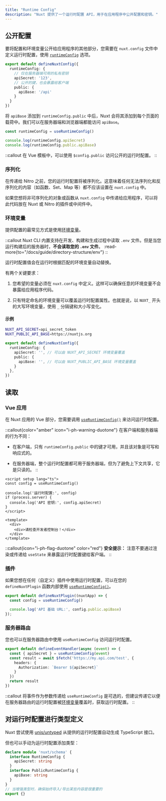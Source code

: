 ```yaml
---
title: "Runtime Config"
description: "Nuxt 提供了一个运行时配置 API，用于在应用程序中公开配置和密钥。"
---
```



## 公开配置

要将配置和环境变量公开给应用程序的其他部分，您需要在 `nuxt.config` 文件中定义运行时配置，使用 [`runtimeConfig`](/docs/guide/directory-structure/nuxt.config#runtimeconfig) 选项。

```ts [nuxt.config.ts]
export default defineNuxtConfig({
  runtimeConfig: {
    // 仅在服务器端可用的私有密钥
    apiSecret: '123',
    // 公开的键，也会暴露给客户端
    public: {
      apiBase: '/api'
    }
  }
})
```

将 `apiBase` 添加到 `runtimeConfig.public` 中后，Nuxt 会将其添加到每个页面的载荷中。我们可以在服务器端和浏览器端都能访问 `apiBase`。

```ts
const runtimeConfig = useRuntimeConfig()

console.log(runtimeConfig.apiSecret)
console.log(runtimeConfig.public.apiBase)
```

::callout
在 Vue 模板中，可以使用 `$config.public` 访问公开的运行时配置。
::

### 序列化

在传递给 Nitro 之前，您的运行时配置将被序列化。这意味着任何无法序列化和反序列化的内容（如函数、Set、Map 等）都不应该设置在 `nuxt.config` 中。

如果您想将非可序列化的对象或函数从 `nuxt.config` 中传递给应用程序，可以将此代码放在 Nuxt 或 Nitro 的插件或中间件中。

### 环境变量

提供配置的最常见方式是使用[环境变量](https://medium.com/chingu/an-introduction-to-environment-variables-and-how-to-use-them-f602f66d15fa)。

::callout
Nuxt CLI 内置支持在开发、构建和生成过程中读取 `.env` 文件。但是当您运行构建后的服务器时，**不会读取您的 `.env` 文件**。
:read-more{to="/docs/guide/directory-structure/env"}
::

运行时配置值会在运行时根据匹配的环境变量自动替换。

有两个关键要求：

1. 您希望的变量必须在 `nuxt.config` 中定义。这样可以确保任意的环境变量不会暴露给应用程序代码。

2. 只有特定命名的环境变量可以覆盖运行时配置属性。也就是说，以 `NUXT_` 开头的大写环境变量，使用 `_` 分隔键和大小写变化。

#### 示例

```sh [.env]
NUXT_API_SECRET=api_secret_token
NUXT_PUBLIC_API_BASE=https://nuxtjs.org
```

```ts [nuxt.config.ts]
export default defineNuxtConfig({
  runtimeConfig: {
    apiSecret: '', // 可以由 NUXT_API_SECRET 环境变量覆盖
    public: {
      apiBase: '', // 可以由 NUXT_PUBLIC_API_BASE 环境变量覆盖
    }
  },
})
```

## 读取

### Vue 应用

在 Nuxt 应用的 Vue 部分，您需要调用 [`useRuntimeConfig()`](/docs/api/composables/use-runtime-config) 来访问运行时配置。

::callout{color="amber" icon="i-ph-warning-duotone"}
在客户端和服务器端的行为不同：

- 在客户端，只有 `runtimeConfig.public` 中的键才可用，并且该对象是可写和响应式的。

- 在服务器端，整个运行时配置都可用于服务器端，但为了避免上下文共享，它是只读的。
  ::

```vue [pages/index.vue]
<script setup lang="ts">
const config = useRuntimeConfig()

console.log('运行时配置:', config)
if (process.server) {
  console.log('API 密钥:', config.apiSecret)
}
</script>

<template>
  <div>
    <div>请检查开发者控制台！</div>
  </div>
</template>
```

::callout{icon="i-ph-flag-duotone" color="red"}
**安全提示：** 注意不要通过渲染或传递给 `useState` 来暴露运行时配置键给客户端。
::

### 插件

如果您想在任何（自定义）插件中使用运行时配置，可以在您的 `defineNuxtPlugin` 函数内部使用 [`useRuntimeConfig()`](/docs/api/composables/use-runtime-config)。

```ts [plugins/config.ts]
export default defineNuxtPlugin((nuxtApp) => {
  const config = useRuntimeConfig()

  console.log('API 基础 URL:', config.public.apiBase)
});
```

### 服务器路由

您也可以在服务器路由中使用 `useRuntimeConfig` 访问运行时配置。

```ts [server/api/test.ts]
export default defineEventHandler(async (event) => {
  const { apiSecret } = useRuntimeConfig(event)
  const result = await $fetch('https://my.api.com/test', {
    headers: {
      Authorization: `Bearer ${apiSecret}`
    }
  })
  return result
})
```

::callout
将事件作为参数传递给 `useRuntimeConfig` 是可选的，但建议传递它以便在服务器路由的运行时配置被[环境变量](/docs/guide/going-further/runtime-config#environment-variables)覆盖时，获取运行时配置。
::

## 对运行时配置进行类型定义

Nuxt 尝试使用 [unjs/untyped](https://github.com/unjs/untyped) 从提供的运行时配置自动生成 TypeScript 接口。

但也可以手动为运行时配置添加类型：

```ts [index.d.ts]
declare module 'nuxt/schema' {
  interface RuntimeConfig {
    apiSecret: string
  }
  interface PublicRuntimeConfig {
    apiBase: string
  }
}
// 当增强类型时，确保始终导入/导出某些内容是很重要的
export {}
```
